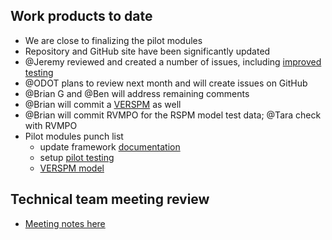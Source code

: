 ## Work products to date
  - We are close to finalizing the pilot modules
  - Repository and GitHub site have been significantly updated
  - @Jeremy reviewed and created a number of issues, including [improved testing](https://github.com/gregorbj/VisionEval/issues/51)
  - @ODOT plans to review next month and will create issues on GitHub
  - @Brian G and @Ben will address remaining comments
  - @Brian will commit a [VERSPM](https://github.com/gregorbj/VisionEval/issues/55) as well
  - @Brian will commit RVMPO for the RSPM model test data; @Tara check with RVMPO
  - Pilot modules punch list
    - update framework [documentation](https://github.com/gregorbj/VisionEval/issues/43)
    - setup [pilot testing](https://github.com/gregorbj/VisionEval/issues/51)
    - [VERSPM model](https://github.com/gregorbj/VisionEval/issues/55)

## Technical team meeting review
  - [Meeting notes here](https://github.com/gregorbj/VisionEval/wiki/Project-Meeting-2017.03.02)
